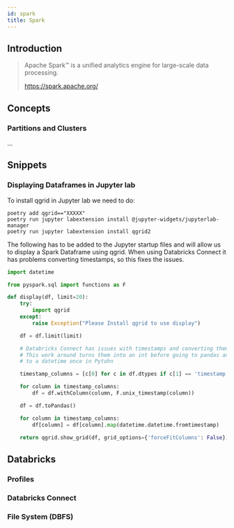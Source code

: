 ```yaml
---
id: spark
title: Spark
---
```


## Introduction

> Apache Spark™ is a unified analytics engine for large-scale data processing.
>
> https://spark.apache.org/

## Concepts

### Partitions and Clusters

...

## Snippets

### Displaying Dataframes in Jupyter lab

To install qgrid in Jupyter lab we need to do:

```
poetry add qgrid=="XXXXX"
poetry run jupyter labextension install @jupyter-widgets/jupyterlab-manager
poetry run jupyter labextension install qgrid2
```

The following has to be added to the Jupyter startup files and will allow us to display a Spark Dataframe using qgrid. When using Databricks Connect it has problems converting timestamps, so this fixes the issues.

```python
import datetime

from pyspark.sql import functions as F

def display(df, limit=20):
    try:
        import qgrid
    except:
        raise Exception("Please Install qgrid to use display")

    df = df.limit(limit)

    # Databricks Connect has issues with timestamps and converting them using .toPandas()
    # This work around turns them into an int before going to pandas and then converting it back
    # to a datetime once in Pytohn

    timestamp_columns = [c[0] for c in df.dtypes if c[1] == 'timestamp']

    for column in timestamp_columns:
        df = df.withColumn(column, F.unix_timestamp(column))

    df = df.toPandas()

    for column in timestamp_columns:
        df[column] = df[column].map(datetime.datetime.fromtimestamp)

    return qgrid.show_grid(df, grid_options={'forceFitColumns': False})
```

## Databricks

### Profiles

### Databricks Connect

### File System (DBFS)

